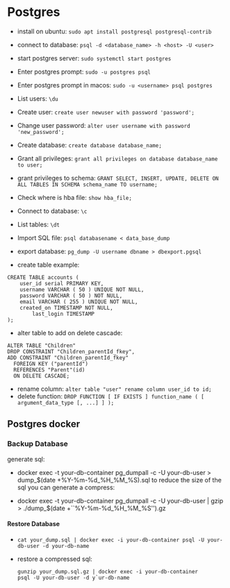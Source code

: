 # Postgres

* install on ubuntu: `sudo apt install postgresql postgresql-contrib`
* connect to database: `psql -d <database_name> -h <host> -U <user>`

* start postgres server: `sudo systemctl start postgres`

* Enter postgres prompt: `sudo -u postgres psql`
* Enter postgres prompt in macos: `sudo -u <username> psql postgres`

* List users: `\du`

* Create user: `create user newuser with password 'password';`

* Change user password:
  `alter user username with password 'new_password';`

* Create database: `create database database_name;`

* Grant all privileges:
  `grant all privileges on database database_name to user;`

* grant privileges to schema: `GRANT SELECT, INSERT, UPDATE, DELETE ON ALL TABLES IN SCHEMA schema_name TO username;`
* Check where is hba file: `show hba_file;`

* Connect to database: `\c`

* List tables: `\dt`

* Import SQL file: `psql databasename < data_base_dump`

* export database: `pg_dump -U username dbname > dbexport.pgsql`

* create table example:
```
CREATE TABLE accounts (
	user_id serial PRIMARY KEY,
	username VARCHAR ( 50 ) UNIQUE NOT NULL,
	password VARCHAR ( 50 ) NOT NULL,
	email VARCHAR ( 255 ) UNIQUE NOT NULL,
	created_on TIMESTAMP NOT NULL,
        last_login TIMESTAMP 
);
```

* alter table to add on delete cascade:
```
ALTER TABLE "Children"
DROP CONSTRAINT "Children_parentId_fkey",
ADD CONSTRAINT "Children_parentId_fkey"
  FOREIGN KEY ("parentId")
  REFERENCES "Parent"(id)
  ON DELETE CASCADE;
```

* rename column: `alter table "user" rename column user_id to id;`
* delete function: `DROP FUNCTION [ IF EXISTS ] function_name ( [ argument_data_type [, ...] ] );`
## Postgres docker

### Backup Database

generate sql:

*   docker exec -t your-db-container pg\_dumpall -c -U your-db-user >
    dump\_$(date +%Y-%m-%d\_%H\_%M\_%S).sql to reduce the size of the
    sql you can generate a compress:

*   docker exec -t your-db-container pg\_dumpall -c -U your-db-user |
    gzip > ./dump\_$(date +\`\`%Y-%m-%d\_%H\_%M\_%S'').gz

#### Restore Database

*   `cat your_dump.sql | docker exec -i your-db-container psql -U your-db-user -d your-db-name` 

* restore a compressed sql:
    ```
    gunzip your_dump.sql.gz | docker exec -i your-db-container
    psql -U your-db-user -d y`ur-db-name
    ```
